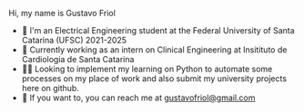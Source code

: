 Hi, my name is Gustavo Friol

- 📓 I'm an Electrical Engineering student at the Federal University of Santa Catarina (UFSC) 2021-2025
- 💼 Currently working as an intern on Clinical Engineering at Insitituto de Cardiologia de Santa Catarina
- 👨‍💻 Looking to implement my learning on Python to automate some processes on my place of work and also submit my university projects here on github.
- 📩 If you want to, you can reach me at gustavofriol@gmail.com

<!---
gustavofriol/gustavofriol is a ✨ special ✨ repository because its `README.md` (this file) appears on your GitHub profile.
You can click the Preview link to take a look at your changes.
--->
